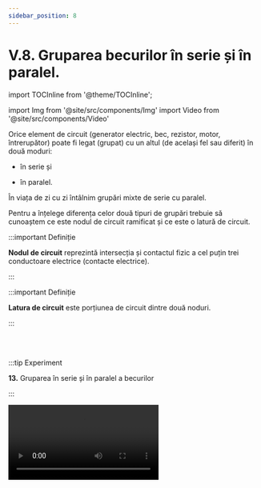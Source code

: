 ```yaml
---
sidebar_position: 8
---
```


# V.8. Gruparea becurilor în serie și în paralel.


import TOCInline from '@theme/TOCInline';

<TOCInline toc={toc} />


import Img from '@site/src/components/Img'
import Video from '@site/src/components/Video'





Orice element de circuit (generator electric, bec, rezistor, motor, întrerupător) poate fi legat (grupat) cu un altul (de același fel sau diferit) în două moduri: 

- în serie și 

- în paralel.


În viața de zi cu zi întâlnim grupări mixte de serie cu paralel.

Pentru a înțelege diferența celor două tipuri de grupări trebuie să cunoaștem ce este nodul de circuit ramificat și ce este o latură de circuit.


:::important Definiție

**Nodul de circuit** reprezintă intersecția și contactul fizic a cel puțin trei conductoare electrice (contacte electrice). 

:::


:::important Definiție

**Latura de circuit** este porțiunea de circuit dintre două noduri. 

:::



<br></br>




:::tip Experiment

**13.** Gruparea în serie și în paralel a becurilor 

:::

<Video src="https://www.youtube.com/embed/xUfG-mbu5zU" />

<br></br>

**Materiale necesare:** baterie electrică, 3 becuri identice, fire de legătură.


**Descrierea experimentului (Partea 1):**
 
- Leagă un bec la baterie. Observă cât de mult luminează.

- Realizează un montaj, legând unul după altul cele două becuri. Observă cât de mult luminează.

- Realizează un montaj, legând unul după altul cele trei becuri. Observă cât de mult luminează.

- Deșurubează un bec din soclul lui. 

- Ce observi ?





:::note Observaţie Partea 1

Cu cât legăm mai multe becuri în serie, cu atât ele luminează mai slab.

Dacă un bec se arde, nici celelalte nu mai luminează.


:::




**Descrierea experimentului (Partea 2):**
 
- Realizează un montaj, legând contactele de același fel ale celor două becuri (contactele centrale legate împreună la o bornă a bateriei, iar contactele laterale legate împreună la cealaltă bornă a bateriei). Observă cât de mult luminează.

- Realizează un montaj, legând contactele de același fel ale celor trei becuri (contactele centrale legate împreună la o bornă a bateriei, iar contactele laterale legate împreună la cealaltă bornă a bateriei). Observă cât de mult luminează.

- Deșurubează un bec. 

- Ce observi ?




:::note Observaţie Partea 2

Cu cât legăm mai multe becuri în paralel, ele luminează normal, ca și cum ar fi singure legate la baterie.

Dacă un bec se arde, celelalte luminează.

:::



:::important

La **legarea în serie** elementele de circuit (becurile) sunt legate unul după celălalt și prin fiecare bec trece același curent. Nu avem niciun nod de circuit.


<Img className="img-responsive4" src="fizica/clasa6/capitolul5/5_8_1_Poza1_LegareInSerieBecuri_vers2.jpg" width="1000" height="417" />

<br></br>
<br></br>



**Dezavantajele legării în serie a becurilor:**

- Cu cât legăm mai multe becuri în serie, cu atât ele luminează mai slab.

- Dacă un bec se arde, nici celelalte nu mai luminează.


<br></br>


La **legarea în paralel** elementele de circuit (becurile) sunt legate cu aceleași capete împreună și curentul electric de la sursă se ramifică prin fiecare latură pe care se află un bec. Avem cel puțin două noduri de circuit. Prin becurile legate în paralel trec curenți diferiți.

<Img className="img-responsive4" src="fizica/clasa6/capitolul5/5_8_1_Poza2_LegareInParalelBecuri_vers2.jpg" width="1000" height="562" />

<br></br>
<br></br>


**Avantajele legării în paralel a becurilor:**

- Cu cât legăm mai multe becuri în paralel ele luminează normal, ca și cum ar fi singure legate la baterie.

- Dacă un bec se arde, celelalte luminează.



:::

